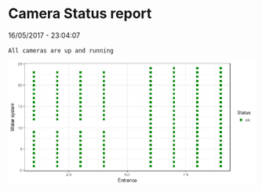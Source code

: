 Camera Status report
================
16/05/2017 - 23:04:07

    All cameras are up and running

![](camreport_files/figure-markdown_github/unnamed-chunk-2-1.png)
